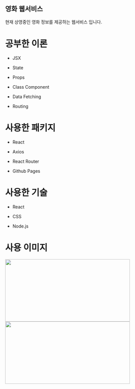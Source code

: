 ## 영화 웹서비스

현재 상영중인 영화 정보를 제공하는 웹서비스 입니다.

# 공부한 이론

* JSX

* State

* Props

* Class Component

* Data Fetching

* Routing

# 사용한 패키지

* React

* Axios

* React Router

* Github Pages

# 사용한 기술

* React

* CSS

* Node.js

# 사용 이미지

<img src="https://user-images.githubusercontent.com/57383916/145743648-46bf35ba-432a-4bdb-b00a-608270ee9f30.jpg" width="400" height="200" />

<img src="https://user-images.githubusercontent.com/57383916/145743758-6641d0b8-aeb2-4f77-82db-fdaa4864ce94.jpg" width="400" height="200" />
